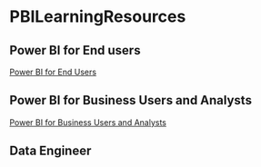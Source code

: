 # PBILearningResources


## Power BI for End users
[Power BI for End Users](https://github.com/wgbrown/PBILearningResources/blob/85bfbc046233e3a217ba11c932f88f6d4a1405a9/End%20Users/End%20Users)

## Power BI for Business Users and Analysts
[Power BI for Business Users and Analysts](https://github.com/wgbrown/PBILearningResources/blob/79c868b5d8cf0b447b79499f44dc66124ceb2b75/PBI%20Analysts/PBI%20end%20users)



## Data Engineer


## 
